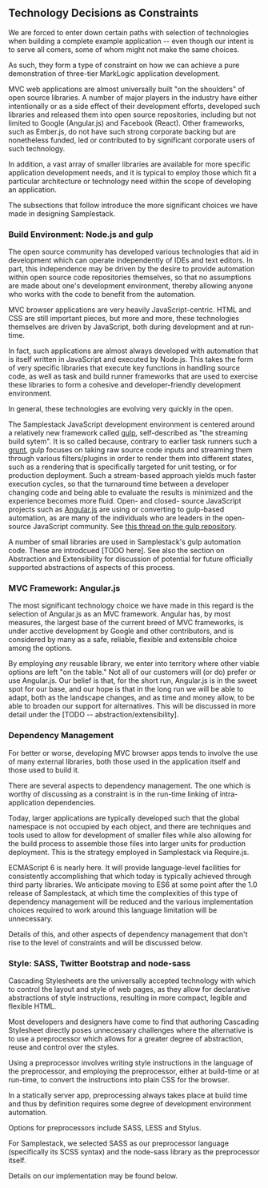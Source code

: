## Technology Decisions as Constraints

We are forced to enter down certain paths with selection of technologies when building a complete example application -- even though our intent is to serve all comers, some of whom might not make the same choices.

As such, they form a type of constraint on how we can achieve a pure demonstration of three-tier MarkLogic application development.

MVC web applications are almost universally built "on the shoulders" of open source libraries. A number of major players in the industry have either intentionally or as a side effect of their development efforts, developed such libraries and released them into open source repositories, including but not limited to Google (Angular.js) and Facebook (React).  Other frameworks, such as Ember.js, do not have such strong corporate backing but are nonetheless funded, led or contributed to by significant corporate users of such technology.

In addition, a vast array of smaller libraries are available for more specific application development needs, and it is typical to employ those which fit a particular architecture or technology need within the scope of developing an application.

The subsections that follow introduce the more significant choices we have made in designing Samplestack.

### Build Environment: Node.js and gulp

The open source community has developed various technologies that aid in development which can operate independently of IDEs and text editors.  In part, this independence may be driven by the desire to provide automation within open source code repositories themselves, so that no assumptions are made about one's development environment, thereby allowing anyone who works with the code to benefit from the automation.

MVC browser applications are very heavily JavaScript-centric.  HTML and CSS are still important pieces, but more and more, these technologies themselves are driven by JavaScript, both during development and at run-time.

In fact, such applications are almost always developed with automation that is itself written in JavaScript and executed by Node.js. This takes the form of very specific libraries that execute key functions in handling source code, as well as task and build runner frameworks that are used to exercise these libraries to form a cohesive and developer-friendly development environment.

In general, these technologies are evolving very quickly in the open.

The Samplestack JavaScript development environment is centered around a relatively new framework called [gulp](http://gulpjs.com/), self-described as "the streaming build sytem".  It is so called because, contrary to earlier task runners such a [grunt](http://gruntjs.com/), gulp focuses on taking raw source code inputs and streaming them through various filters/plugins in order to render them into different states, such as a rendering that is specifically targeted for unit testing, or for production deployment. Such a stream-based approach yields much faster execution cycles, so that the turnaround time between a developer changing code and being able to evaluate the results is minimized and the experience becomes more fluid.  Open- and closed- source JavaScript projects such as [Angular.js]() are using or converting to gulp-based automation, as are many of the individuals who are leaders in the open-source JavaScript community.  See [this thread on the gulp repository](https://github.com/gulpjs/gulp/issues/540).

A number of small libraries are used in Samplestack's gulp automation code. These are introdcued \[TODO here\].  See also the section on Abstraction and Extensibility for discussion of potential for future officially supported abstractions of aspects of this process.

### MVC Framework: Angular.js

The most significant technology choice we have made in this regard is the selection of Angular.js as an MVC framework. Angular has, by most measures, the largest base of the current breed of MVC frameworks, is under acctive development by Google and other contributors, and is considered by many as a safe, reliable, flexible and extensible choice among the options.

By employing *any* reusable library, we enter into territory where other viable options are left "on the table." Not all of our customers will (or do) prefer or use Angular.js. Our belief is that, for the short run, Angular.js is in the sweet spot for our base, and our hope is that in the long run we will be able to adapt, both as the landscape changes, and as time and money allow, to be able to broaden our support for alternatives. This will be discussed in more detail under the [TODO -- abstraction/extensibility].

### Dependency Management

For better or worse, developing MVC browser apps tends to involve the use of many external libraries, both those used in the application itself and those used to build it.

There are several aspects to dependency management. The one which is worthy of discussing as a constraint is in the run-time linking of intra-application dependencies.

Today, larger applications are typically developed such that the global namespace is not occupied by each object, and there are techniques and tools used to allow for development of smaller files while also allowing for the build process to assemble those files into larger units for production deployment. This is the strategy employed in Samplestack via Require.js.

ECMAScript 6 is nearly here. It will provide language-level facilities for consistently accomplishing that which today is typically achieved through third party libraries. We anticipate moving to ES6 at some point after the 1.0 release of Samplestack, at which time the complexities of this type of dependency management will be reduced and the various implementation choices required to work around this language limitation will be unnecessary.

Details of this, and other aspects of dependency management that don't rise to the level of constraints and will be discussed below.

### Style: SASS, Twitter Bootstrap and node-sass

Cascading Stylesheets are the universally accepted technology with which to control the layout and style of web pages, as they allow for declarative abstractions of style instructions, resulting in more compact, legible and flexible HTML.

Most developers and designers have come to find that authoring Cascading Stylesheet directly poses unnecessary challenges where the alternative is to use a preprocessor which allows for a greater degree of abstraction, reuse and control over the styles.

Using a preprocessor involves writing style instructions in the language of the preprocessor, and employing the preprocessor, either at build-time or at run-time, to convert the instructions into plain CSS for the browser.

In a statically server app, preprocessing always takes place at build time and thus by definition requires some degree of development environment automation.

Options for preprocessors include SASS, LESS and Stylus.

For Samplestack, we selected SASS as our preprocessor language (specifically its SCSS syntax) and the node-sass library as the preprocessor itself.

Details on our implementation may be found below.
